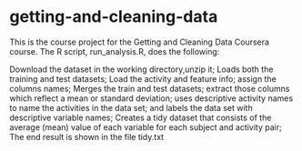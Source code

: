 # getting-and-cleaning-data
This is the course project for the Getting and Cleaning Data Coursera course. The R script, run_analysis.R, does the following:

Download the dataset in the working directory,unzip it;
Loads both the training and test datasets;
Load the activity and feature info;
assign the columns names;
Merges the train and test datasets;
extract those columns which reflect a mean or standard deviation;
uses descriptive activity names to name the activities in the data set;
and labels the data set with descriptive variable names;
Creates a tidy dataset that consists of the average (mean) value of each variable for each subject and activity pair;
The end result is shown in the file tidy.txt
